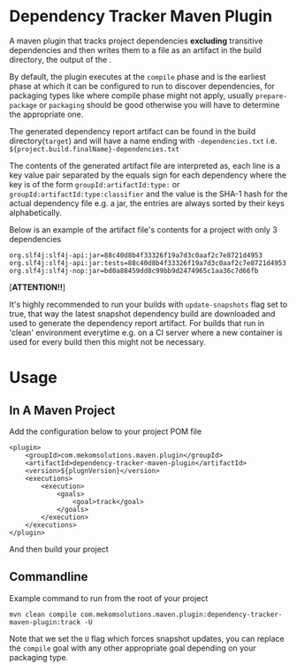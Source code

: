 # Dependency Tracker Maven Plugin
A maven plugin that tracks project dependencies **excluding** transitive dependencies and then writes them to a file as an 
artifact in the build directory, the output of the .

By default, the plugin executes at the `compile` phase and is the earliest phase at which it can be configured to run 
to discover dependencies, for packaging types like  where compile phase might not apply, usually `prepare-package` or 
`packaging` should be good otherwise you will have to determine the appropriate one.

The generated dependency report artifact can be found in the build directory(`target`) and will have a name ending with 
`-dependencies.txt` i.e. `${project.build.finalName}-dependencies.txt`

The contents of the generated artifact file are interpreted as, each line is a key value pair separated by the equals 
sign for each dependency where the key is of the form `groupId:artifactId:type:` or `groupId:artifactId:type:classifier` 
and the value is the SHA-1 hash for the actual dependency file e.g. a jar, the entries are always sorted by their keys 
alphabetically.

Below is an example of the artifact file's contents for a project with only 3 dependencies
```
org.slf4j:slf4j-api:jar=88c40d8b4f33326f19a7d3c0aaf2c7e8721d4953
org.slf4j:slf4j-api:jar:tests=88c40d8b4f33326f19a7d3c0aaf2c7e8721d4953
org.slf4j:slf4j-nop:jar=bd0a88459dd8c99bb9d2474965c1aa36c7d66fb
```

[**ATTENTION!!**]

It's highly recommended to run your builds with `update-snapshots` flag set to true, that way the latest snapshot 
dependency build are downloaded and used to generate the dependency report artifact. For builds that run in 'clean' 
environment everytime e.g. on a CI server where a new container is used for every build then this might not be necessary.

# Usage

## In A Maven Project

Add the configuration below to your project POM file
```
<plugin>
    <groupId>com.mekomsolutions.maven.plugin</groupId>
    <artifactId>dependency-tracker-maven-plugin</artifactId>
    <version>${plugnVersion}</version>
    <executions>
        <execution>
            <goals>
                <goal>track</goal>
            </goals>
        </execution>
    </executions>
</plugin>
```

And then build your project

## Commandline

Example command to run from the root of your project
```
mvn clean compile com.mekomsolutions.maven.plugin:dependency-tracker-maven-plugin:track -U
```

Note that we set the `U` flag which forces snapshot updates, you can replace the `compile` goal with any other 
appropriate goal depending on your packaging type.
